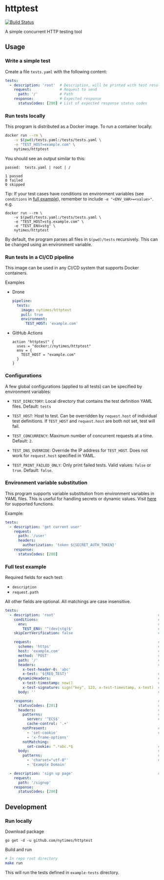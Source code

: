 # httptest

[![Build Status](https://cloud.drone.io/api/badges/nytimes/httptest/status.svg)](https://cloud.drone.io/nytimes/httptest)

A simple concurrent HTTP testing tool

## Usage

### Write a simple test

Create a file `tests.yaml` with the following content:

```yaml
tests:
  - description: 'root'  # Description, will be printed with test results
    request:             # Request to send
      path: '/'          # Path
    response:            # Expected response
      statusCodes: [200] # List of expected response status codes
```

### Run tests locally

This program is distributed as a Docker image. To run a container locally:
```bash
docker run --rm \
    -v $(pwd)/tests.yaml:/tests/tests.yaml \
    -e "TEST_HOST=example.com" \
    nytimes/httptest
```

You should see an output similar to this:
```
passed:  tests.yaml | root | /

1 passed
0 failed
0 skipped
```

Tip: If your test cases have conditions on environment variables (see `conditions` in [full example](#full-test-example)), remember to include `-e "<ENV_VAR>=<value>"`. e.g.

```
docker run --rm \
    -v $(pwd)/tests.yaml:/tests/tests.yaml \
    -e "TEST_HOST=stg.example.com" \
    -e "TEST_ENV=stg" \
    nytimes/httptest
```

By default, the program parses all files in `$(pwd)/tests` recursively.
This can be changed using an environment variable.

### Run tests in a CI/CD pipeline

This image can be used in any CI/CD system that supports Docker containers.

Examples

- Drone

  ```yaml
  pipeline:
    tests:
      image: nytimes/httptest
      pull: true
      environment:
        TEST_HOST: 'example.com'
  ```

- GitHub Actions

  ```hcl
  action "httptest" {
    uses = "docker://nytimes/httptest"
    env = {
      TEST_HOST = "example.com"
    }
  }
  ```

### Configurations

A few global configurations (applied to all tests) can be specified by
environment variables:

- `TEST_DIRECTORY`: Local directory that contains the test definition YAML
  files. Default: `tests`

- `TEST_HOST`: Host to test. Can be overridden by `request.host` of individual
  test definitions. If `TEST_HOST` and `request.host` are both not set, test
  will fail.

- `TEST_CONCURRENCY`: Maximum number of concurrent requests at a time.
  Default: `2`.

- `TEST_DNS_OVERRIDE`: Override the IP address for `TEST_HOST`. Does not work
  for `request.host` specified in YAML.

- `TEST_PRINT_FAILED_ONLY`: Only print failed tests. Valid values: `false` or
  `true`. Default: `false`.

### Environment variable substitution

This program supports variable substitution from environment variables in YAML
files. This is useful for handling secrets or dynamic values.
Visit [here](https://github.com/drone/envsubst/blob/master/README) for
supported functions.

Example:

```yaml
tests:
  - description: 'get current user'
    request:
      path: '/user'
      headers:
        authorization: 'token ${SECRET_AUTH_TOKEN}'
    response:
      statusCodes: [200]
```

### Full test example

Required fields for each test:

- `description`
- `request.path`

All other fields are optional. All matchings are case insensitive.

```yaml
tests:
  - description: 'root'                                               # Description, will be printed with test results. Required
    conditions:                                                       # Specify conditions. Test only runs when all conditions are met
      env:                                                            # Matches an environment variable
        TEST_ENV: '^(dev|stg)$'                                       # Environment variable name : regular expression
    skipCertVerification: false                                       # Set true to skip verification of server TLS certificate (insecure and not recommended)

    request:                                                          # Request to send
      scheme: 'https'                                                 # URL scheme. Only http and https are supported. Default: https
      host: 'example.com'                                             # Host to test against (this overrides TEST_HOST for this specific test)
      method: 'POST'                                                  # HTTP method. Default: GET
      path: '/'                                                       # Path to hit. Required
      headers:                                                        # Headers
        x-test-header-0: 'abc'
        x-test: '${REQ_TEST}'                                         # Environment variable substitution
      dynamicHeaders:                                                 # Headers whose values are dynamically computed at runtime
        x-test-timestamp: now()                                       # Calling a no-arg function to get the header value
        x-test-signature: sign("key", 123, x-test-timestamp, x-test)  # Functions can also accept literals and the values of previously set headers
      body: ''                                                        # Request body. Processed as string

    response:                                                         # Expected response
      statusCodes: [201]                                              # List of expected response status codes
      headers:                                                        # Expected response headers
        patterns:                                                     # Match response header patterns
          server: '^ECS$'                                             # Header name : regular expression
          cache-control: '.+'
        notPresent:                                                   # Specify headers not expected to exist.
          - 'set-cookie'                                              # These are not regular expressions
          - 'x-frame-options'
        notMatching:
          set-cookie: ^.*abc.*$                                       # Specify headers expected to exist but NOT match the given regex
      body:                                                           # Response body
        patterns:                                                     # Response body has to match all patterns in this list in order to pass test
          - 'charset="utf-8"'                                         # Regular expressions
          - 'Example Domain'

  - description: 'sign up page'                                       # Second test
    request:
      path: '/signup'
    response:
      statusCodes: [200]
```

## Development

### Run locally

Download package
```
go get -d -u github.com/nytimes/httptest
```

Build and run
```bash
# In repo root directory
make run
```
This will run the tests defined in `example-tests` directory.
